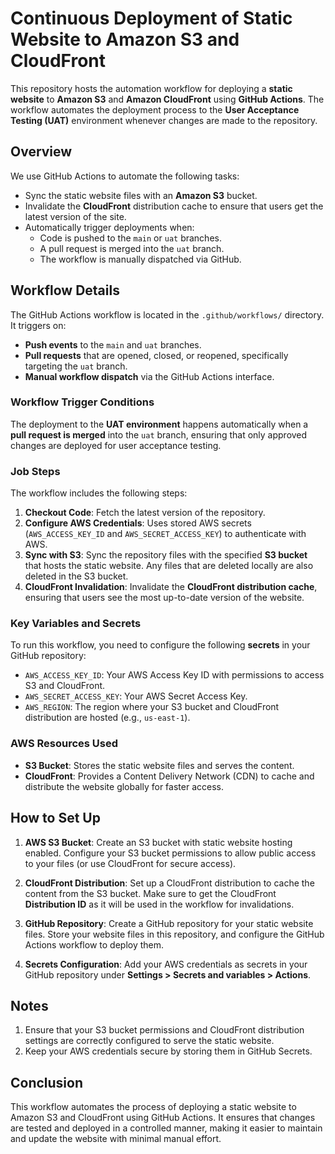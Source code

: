 # Continuous Deployment of Static Website to Amazon S3 and CloudFront

This repository hosts the automation workflow for deploying a **static website** to **Amazon S3** and **Amazon CloudFront** using **GitHub Actions**. The workflow automates the deployment process to the **User Acceptance Testing (UAT)** environment whenever changes are made to the repository.

## Overview

We use GitHub Actions to automate the following tasks:
- Sync the static website files with an **Amazon S3** bucket.
- Invalidate the **CloudFront** distribution cache to ensure that users get the latest version of the site.
- Automatically trigger deployments when:
  - Code is pushed to the `main` or `uat` branches.
  - A pull request is merged into the `uat` branch.
  - The workflow is manually dispatched via GitHub.

## Workflow Details

The GitHub Actions workflow is located in the `.github/workflows/` directory. It triggers on:
- **Push events** to the `main` and `uat` branches.
- **Pull requests** that are opened, closed, or reopened, specifically targeting the `uat` branch.
- **Manual workflow dispatch** via the GitHub Actions interface.

### Workflow Trigger Conditions

The deployment to the **UAT environment** happens automatically when a **pull request is merged** into the `uat` branch, ensuring that only approved changes are deployed for user acceptance testing.

### Job Steps

The workflow includes the following steps:
1. **Checkout Code**: Fetch the latest version of the repository.
2. **Configure AWS Credentials**: Uses stored AWS secrets (`AWS_ACCESS_KEY_ID` and `AWS_SECRET_ACCESS_KEY`) to authenticate with AWS.
3. **Sync with S3**: Sync the repository files with the specified **S3 bucket** that hosts the static website. Any files that are deleted locally are also deleted in the S3 bucket.
4. **CloudFront Invalidation**: Invalidate the **CloudFront distribution cache**, ensuring that users see the most up-to-date version of the website.

### Key Variables and Secrets

To run this workflow, you need to configure the following **secrets** in your GitHub repository:

- `AWS_ACCESS_KEY_ID`: Your AWS Access Key ID with permissions to access S3 and CloudFront.
- `AWS_SECRET_ACCESS_KEY`: Your AWS Secret Access Key.
- `AWS_REGION`: The region where your S3 bucket and CloudFront distribution are hosted (e.g., `us-east-1`).

### AWS Resources Used
- **S3 Bucket**: Stores the static website files and serves the content.
- **CloudFront**: Provides a Content Delivery Network (CDN) to cache and distribute the website globally for faster access.

## How to Set Up

1. **AWS S3 Bucket**: Create an S3 bucket with static website hosting enabled. Configure your S3 bucket permissions to allow public access to your files (or use CloudFront for secure access).
   
2. **CloudFront Distribution**: Set up a CloudFront distribution to cache the content from the S3 bucket. Make sure to get the CloudFront **Distribution ID** as it will be used in the workflow for invalidations.

3. **GitHub Repository**: Create a GitHub repository for your static website files. Store your website files in this repository, and configure the GitHub Actions workflow to deploy them.

4. **Secrets Configuration**: Add your AWS credentials as secrets in your GitHub repository under **Settings > Secrets and variables > Actions**.

## Notes
1. Ensure that your S3 bucket permissions and CloudFront distribution settings are correctly configured to serve the static website.
2. Keep your AWS credentials secure by storing them in GitHub Secrets.

## Conclusion
This workflow automates the process of deploying a static website to Amazon S3 and CloudFront using GitHub Actions. It ensures that changes are tested and deployed in a controlled manner, making it easier to maintain and update the website with minimal manual effort.
